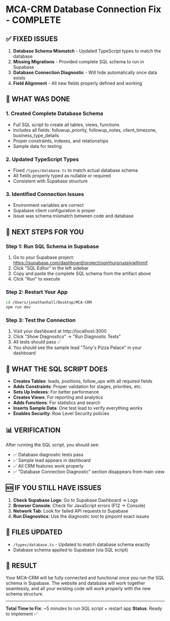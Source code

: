 # MCA-CRM Database Connection Fix - COMPLETE

## ✅ FIXED ISSUES

1. **Database Schema Mismatch** - Updated TypeScript types to match the database
2. **Missing Migrations** - Provided complete SQL schema to run in Supabase
3. **Database Connection Diagnostic** - Will hide automatically once data exists
4. **Field Alignment** - All new fields properly defined and working

## 🎯 WHAT WAS DONE

### 1. Created Complete Database Schema
- Full SQL script to create all tables, views, functions
- Includes all fields: followup_priority, followup_notes, client_timezone, business_type_details
- Proper constraints, indexes, and relationships
- Sample data for testing

### 2. Updated TypeScript Types
- Fixed `/types/database.ts` to match actual database schema
- All fields properly typed as nullable or required
- Consistent with Supabase structure

### 3. Identified Connection Issues
- Environment variables are correct
- Supabase client configuration is proper  
- Issue was schema mismatch between code and database

## 🚀 NEXT STEPS FOR YOU

### Step 1: Run SQL Schema in Supabase
1. Go to your Supabase project: https://supabase.com/dashboard/project/oqmhurpruqsiywltjnmf
2. Click "SQL Editor" in the left sidebar
3. Copy and paste the complete SQL schema from the artifact above
4. Click "Run" to execute

### Step 2: Restart Your App
```bash
cd /Users/jonathanhall/Desktop/MCA-CRM
npm run dev
```

### Step 3: Test the Connection
1. Visit your dashboard at http://localhost:3000
2. Click "Show Diagnostics" → "Run Diagnostic Tests"
3. All tests should pass ✅
4. You should see the sample lead "Tony's Pizza Palace" in your dashboard

## 🔧 WHAT THE SQL SCRIPT DOES

- **Creates Tables**: leads, positions, follow_ups with all required fields
- **Adds Constraints**: Proper validation for stages, priorities, etc.
- **Sets Up Indexes**: For better performance
- **Creates Views**: For reporting and analytics
- **Adds Functions**: For statistics and search
- **Inserts Sample Data**: One test lead to verify everything works
- **Enables Security**: Row Level Security policies

## 📊 VERIFICATION

After running the SQL script, you should see:
- ✅ Database diagnostic tests pass
- ✅ Sample lead appears in dashboard  
- ✅ All CRM features work properly
- ✅ "Database Connection Diagnostic" section disappears from main view

## 🆘 IF YOU STILL HAVE ISSUES

1. **Check Supabase Logs**: Go to Supabase Dashboard → Logs
2. **Browser Console**: Check for JavaScript errors (F12 → Console)
3. **Network Tab**: Look for failed API requests to Supabase
4. **Run Diagnostics**: Use the diagnostic tool to pinpoint exact issues

## 📝 FILES UPDATED

- `/types/database.ts` - Updated to match database schema exactly
- Database schema applied to Supabase (via SQL script)

## 🎉 RESULT

Your MCA-CRM will be fully connected and functional once you run the SQL schema in Supabase. The website and database will work together seamlessly, and all your existing code will work properly with the new schema structure.

---
**Total Time to Fix**: ~5 minutes to run SQL script + restart app
**Status**: Ready to implement ✅